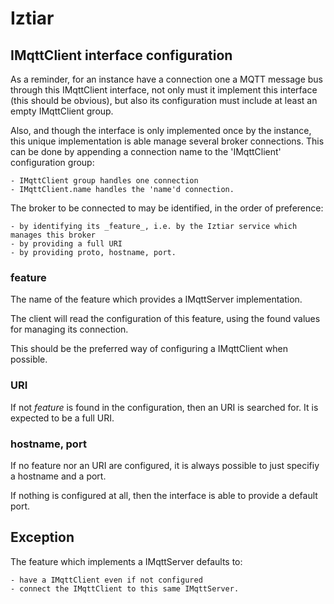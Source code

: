 # Iztiar

## IMqttClient interface configuration

As a reminder, for an instance have a connection one a MQTT message bus through this IMqttClient interface, not only must it implement this interface (this should be obvious), but also its configuration must include at least an empty IMqttClient group.

Also, and though the interface is only implemented once by the instance, this unique implementation is able manage several broker connections. This can be done by appending a connection name to the 'IMqttClient' configuration group:

    - IMqttClient group handles one connection
    - IMqttClient.name handles the 'name'd connection.

The broker to be connected to may be identified, in the order of preference:

    - by identifying its _feature_, i.e. by the Iztiar service which manages this broker
    - by providing a full URI
    - by providing proto, hostname, port.

### feature

The name of the feature which provides a IMqttServer implementation.

The client will read the configuration of this feature, using the found values for managing its connection.

This should be the preferred way of configuring a IMqttClient when possible.

### URI

If not _feature_ is found in the configuration, then an URI is searched for. It is expected to be a full URI.

### hostname, port

If no feature nor an URI are configured, it is always possible to just specifiy a hostname and a port.

If nothing is configured at all, then the interface is able to provide a default port.

## Exception

The feature which implements a IMqttServer defaults to:

    - have a IMqttClient even if not configured
    - connect the IMqttClient to this same IMqttServer.
